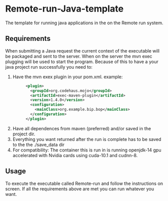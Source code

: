 # Remote-run-Java-template

The template for running java applications in the on the Remote run system. 



## Requirements

When submitting a Java request the current context of the executable will be packaged and sent to the server. When on the server the mvn exec plugging will be used to start the program. Because of this to have a your java project run successfully you need to:
1. Have the mvn exex plugin in your pom.xml. example:
```xml
  		 <plugin>
           <groupId>org.codehaus.mojo</groupId>
           <artifactId>exec-maven-plugin</artifactId>
           <version>1.4.0</version>
           <configuration>
             <mainClass>org.example.bip.bop</mainClass>
           </configuration>
         </plugin>
```
2. Have all dependences from maven (preferred) and/or saved in the project dir.
3. Everything you want returned after the run is complete has to be saved to the the ./save_data dir
4.  For compatibility: The  container this is run in is running openjdk-14 gpu accelerated with Nvidia cards using cuda-10.1 and cudnn-8.

## Usage

To execute the executable called Remote-run and follow the instructions on screen. If all the requirements above are met you can run whatever you want.